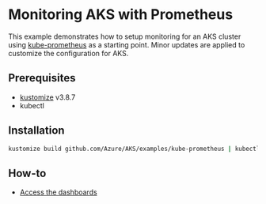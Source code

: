 # Monitoring AKS with Prometheus

This example demonstrates how to setup monitoring for an AKS cluster using
[kube-prometheus](https://github.com/prometheus-operator/kube-prometheus) as a starting point. Minor
updates are applied to customize the configuration for AKS.

## Prerequisites

- [kustomize](https://github.com/kubernetes-sigs/kustomize) v3.8.7
- kubectl

## Installation

``` sh
kustomize build github.com/Azure/AKS/examples/kube-prometheus | kubectl apply -f -
```

## How-to

- [Access the dashboards](https://github.com/prometheus-operator/kube-prometheus#access-the-dashboards)
